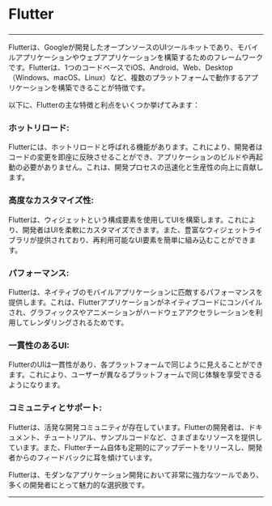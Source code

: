 # Flutter
### 

---

Flutterは、Googleが開発したオープンソースのUIツールキットであり、モバイルアプリケーションやウェブアプリケーションを構築するためのフレームワークです。Flutterは、1つのコードベースでiOS、Android、Web、Desktop（Windows、macOS、Linux）など、複数のプラットフォームで動作するアプリケーションを構築できることが特徴です。

以下に、Flutterの主な特徴と利点をいくつか挙げてみます：

### ホットリロード: 
Flutterには、ホットリロードと呼ばれる機能があります。これにより、開発者はコードの変更を即座に反映させることができ、アプリケーションのビルドや再起動の必要がありません。これは、開発プロセスの迅速化と生産性の向上に貢献します。
### 高度なカスタマイズ性: 
Flutterは、ウィジェットという構成要素を使用してUIを構築します。これにより、開発者はUIを柔軟にカスタマイズできます。また、豊富なウィジェットライブラリが提供されており、再利用可能なUI要素を簡単に組み込むことができます。
### パフォーマンス: 
Flutterは、ネイティブのモバイルアプリケーションに匹敵するパフォーマンスを提供します。これは、Flutterアプリケーションがネイティブコードにコンパイルされ、グラフィックスやアニメーションがハードウェアアクセラレーションを利用してレンダリングされるためです。
### 一貫性のあるUI: 
FlutterのUIは一貫性があり、各プラットフォームで同じように見えることができます。これにより、ユーザーが異なるプラットフォームで同じ体験を享受できるようになります。
### コミュニティとサポート: 
Flutterは、活発な開発コミュニティが存在しています。Flutterの開発者は、ドキュメント、チュートリアル、サンプルコードなど、さまざまなリソースを提供しています。また、Flutterチーム自体も定期的にアップデートをリリースし、開発者からのフィードバックに耳を傾けています。

Flutterは、モダンなアプリケーション開発において非常に強力なツールであり、多くの開発者にとって魅力的な選択肢です。

---
